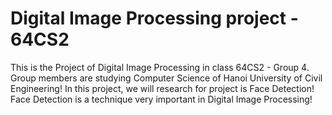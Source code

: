 # Digital Image Processing project - 64CS2
This is the Project of Digital Image Processing in class 64CS2 - Group 4. Group members are studying Computer Science of Hanoi University of Civil Engineering! In this project, we will research for project is Face Detection! Face Detection is a technique very important in Digital Image Processing! 

